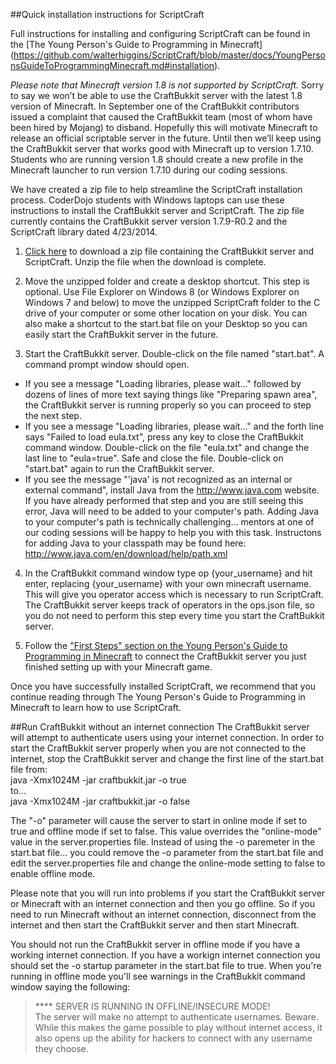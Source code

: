 ##Quick installation instructions for ScriptCraft

Full instructions for installing and configuring ScriptCraft can be found in the [The Young Person's Guide to Programming in Minecraft]
(https://github.com/walterhiggins/ScriptCraft/blob/master/docs/YoungPersonsGuideToProgrammingMinecraft.md#installation).

*Please note that Minecraft version 1.8 is not supported by ScriptCraft.*  Sorry to say we won’t be able to use the CraftBukkit server with the latest 1.8 version of Minecraft.  In September one of the CraftBukkit contributors issued a complaint that caused the CraftBukkit team (most of whom have been hired by Mojang) to disband.  Hopefully this will motivate Minecraft to release an official scriptable server in the future.  Until then we’ll keep using the CraftBukkit server that works good with Minecraft up to version 1.7.10.  Students who are running version 1.8 should create a new profile in the Minecraft launcher to run version 1.7.10 during our coding sessions.

We have created a zip file to help streamline the ScriptCraft installation process.  CoderDojo students with Windows laptops can use these instructions to install the CraftBukkit server and ScriptCraft.  The zip file currently contains the CraftBukkit server version 1.7.9-R0.2 and the ScriptCraft library dated 4/23/2014. 

1.  [Click here](http://coderdojomcdonough.github.io/assets/scriptcraft.zip) to download a zip file containing the CraftBukkit server and ScriptCraft.  Unzip the file when the download is complete.

2.  Move the unzipped folder and create a desktop shortcut.  This step is optional.  Use File Explorer on Windows 8 (or Windows Explorer on Windows 7 and below) to move the unzipped ScriptCraft folder to the C drive of your computer or some other location on your disk.  You can also make a shortcut to the start.bat file on your Desktop so you can easily start the CraftBukkit server in the future.

3.  Start the CraftBukkit server.  Double-click on the file named "start.bat".  A command prompt window should open.  
  * If you see a message "Loading libraries, please wait..." followed by dozens of lines of more text saying things like "Preparing spawn area", the CraftBukkit server is running properly so you can proceed to step the next step.
  * If you see a message "Loading libraries, please wait..." and the forth line says "Failed to load eula.txt", press any key to close the CraftBukkit command window.  Double-click on the file "eula.txt" and change the last line to "eula=true".  Safe and close the file.  Double-click on "start.bat" again to run the CraftBukkit server.
  * If you see the message "'java' is not recognized as an internal or external command", install Java from the http://www.java.com website.  If you have already performed that step and you are still seeing this error, Java will need to be added to your computer's path.  Adding Java to your computer's path is technically challenging... mentors at one of our coding sessions will be happy to help you with this task.  Instructons for adding Java to your classpath may be found here: http://www.java.com/en/download/help/path.xml

4.  In the CraftBukkit command window type op {your_username} and hit enter, replacing {your_username} with your own minecraft username.  This will give you operator access which is necessary to run ScriptCraft.  The CraftBukkit server keeps track of operators in the ops.json file, so you do not need to perform this step every time you start the CraftBukkit server.

5.  Follow the ["First Steps" section on the Young Person's Guide to Programming in Minecraft](https://github.com/walterhiggins/ScriptCraft/blob/master/docs/YoungPersonsGuideToProgrammingMinecraft.md#first-steps) to connect the CraftBukkit server you just finished setting up with your Minecraft game. 



Once you have successfully installed ScriptCraft, we recommend that you continue reading through The Young Person's Guide to Programming in Minecraft to learn how to use ScriptCraft.

##Run CraftBukkit without an internet connection
The CraftBukkit server will attempt to authenticate users using your internet connection.  In order to start the CraftBukkit server properly when you are not connected to the internet, stop the CraftBukkit server and change the first line of the start.bat file from:  
java -Xmx1024M -jar craftbukkit.jar -o true  
to...  
java -Xmx1024M -jar craftbukkit.jar -o false

The "-o" parameter will cause the server to start in online mode if set to true and offline mode if set to false.  This value overrides the "online-mode" value in the server.properties file.  Instead of using the -o paremeter in the start.bat file... you could remove the -o parameter from the start.bat file and edit the server.properties file and change the online-mode setting to false to enable offline mode.

Please note that you will run into problems if you start the CraftBukkit server or Minecraft with an internet connection and then you go offline.  So if you need to run Minecraft without an internet connection, disconnect from the internet and then start the CraftBukkit server and then start Minecraft.

You should not run the CraftBukkit server in offline mode if you have a working internet connection.  If you have a workign internet connection you should set the -o startup parameter in the start.bat file to true.  When you're running in offline mode you'll see warnings in the CraftBukkit command window saying the following:  
> **** SERVER IS RUNNING IN OFFLINE/INSECURE MODE!  
> The server will make no attempt to authenticate usernames. Beware.  
> While this makes the game possible to play without internet access, it also opens up the ability for hackers to connect with any username they choose.

